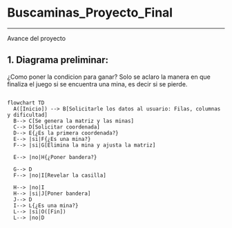 # Buscaminas_Proyecto_Final
---
Avance del proyecto

## 1. Diagrama preliminar: 
¿Como poner la condicion para ganar? Solo se aclaro la manera en que finaliza el juego si se encuentra una mina, es decir si se pierde.

```mermaid

flowchart TD
  A([Inicio]) --> B[Solicitarle los datos al usuario: Filas, columnas y dificultad]
  B--> C[Se genera la matriz y las minas]
  C--> D[Solicitar coordenada]
  D--> E{¿Es la primera coordenada?}
  E--> |si|F{¿Es una mina?}
  F--> |si|G[Elimina la mina y ajusta la matriz]
  
  E--> |no|H{¿Poner bandera?}
  
  G--> D 
  F--> |no|I[Revelar la casilla]
  
  H--> |no|I
  H--> |si|J[Poner bandera]
  J--> D
  I--> L{¿Es una mina?} 
  L--> |si|O([Fin])
  L--> |no|D

```




